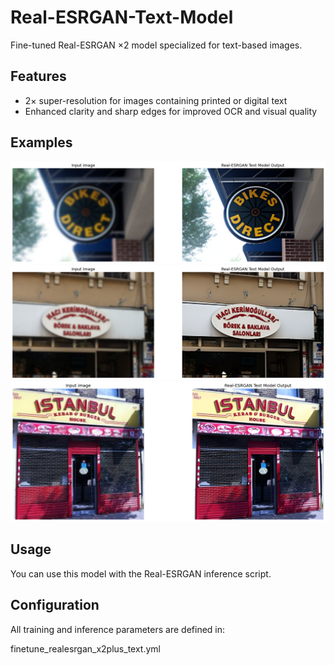 # Real-ESRGAN-Text-Model
Fine-tuned Real-ESRGAN ×2 model specialized for text-based images.
## Features

-  2× super-resolution for images containing printed or digital text  
-  Enhanced clarity and sharp edges for improved OCR and visual quality

## Examples

![](examples/TextModel1.png)  
![](examples/TextModel2.png)
![](examples/TextModel3.png)

## Usage

You can use this model with the Real-ESRGAN inference script.

## Configuration

All training and inference parameters are defined in:

finetune_realesrgan_x2plus_text.yml
